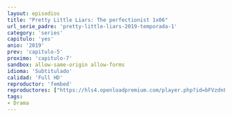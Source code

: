 ```yaml
---
layout: episodios
title: "Pretty Little Liars: The perfectionist 1x06"
url_serie_padre: 'pretty-little-liars-2019-temporada-1'
category: 'series'
capitulo: 'yes'
anio: '2019'
prev: 'capitulo-5'
proximo: 'capitulo-7'
sandbox: allow-same-origin allow-forms
idioma: 'Subtitulado'
calidad: 'Full HD'
reproductor: 'fembed'
reproductores: ["https://hls4.openloadpremium.com/player.php?id=bFVzdnFtbTRVZFI2TjFYc0dKMkJ6aDVRaHZTVEpvcWxLR3pIY25nZWppVUFGRUVyOFduUFNQMHhWdzJsVGQzd3JNdGJyaEVOcWNieDJMWmN1VlNlNFE9PQ&sub=https://sub.cuevana2.io/vtt-sub/sub7/Pretty.Little.Liars.The.Perfectionists.S01E06.vtt"]
tags:
- Drama
---
```












